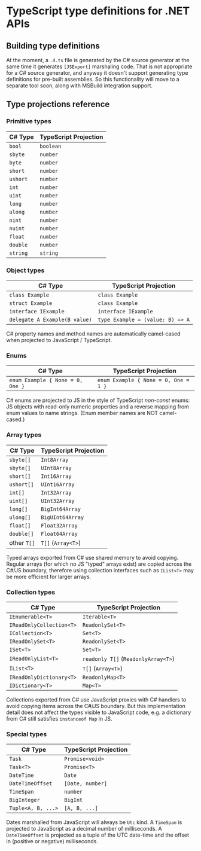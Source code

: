 # TypeScript type definitions for .NET APIs

## Building type definitions
At the moment, a `.d.ts` file is generated by the C# source generator at the same time it generates `[JSExport]` marshaling code. That is not appropriate for a C# source generator, and anyway it doesn't support generating type definitions for pre-built assemblies. So this functionality will move to a separate tool soon, along with MSBuild integration support.

## Type projections reference

### Primitive types
| C# Type  | TypeScript Projection |
|----------|-----------------------|
| `bool`   | `boolean`             |
| `sbyte`  | `number`              |
| `byte`   | `number`              |
| `short`  | `number`              |
| `ushort` | `number`              |
| `int`    | `number`              |
| `uint`   | `number`              |
| `long`   | `number`              |
| `ulong`  | `number`              |
| `nint`   | `number`              |
| `nuint`  | `number`              |
| `float`  | `number`              |
| `double` | `number`              |
| `string` | `string`              |

### Object types

| C# Type                       | TypeScript Projection            |
|-------------------------------|----------------------------------|
| `class Example`               | `class Example`                  |
| `struct Example`              | `class Example`                  |
| `interface IExample`          | `interface IExample`             |
| `delegate A Example(B value)` | `type Example = (value: B) => A` |

C# property names and method names are automatically camel-cased when projected to JavaScript / TypeScript.

### Enums
| C# Type                          | TypeScript Projection                |
|----------------------------------|--------------------------------------|
| `enum Example { None = 0, One }` | `enum Example { None = 0, One = 1 }` |

C# enums are projected to JS in the style of TypeScript _non-const_ enums: JS objects with read-only numeric properties and a reverse mapping from enum values to name strings. (Enum member names are NOT camel-cased.)

### Array types
| C# Type     | TypeScript Projection |
|-------------|-----------------------|
| `sbyte[]`   | `Int8Array`           |
| `sbyte[]`   | `UInt8Array`          |
| `short[]`   | `Int16Array`          |
| `ushort[]`  | `UInt16Array`         |
| `int[]`     | `Int32Array`          |
| `uint[]`    | `UInt32Array`         |
| `long[]`    | `BigInt64Array`       |
| `ulong[]`   | `BigUInt64Array`      |
| `float[]`   | `Float32Array`        |
| `double[]`  | `Float64Array`        |
| other `T[]` | `T[]` (`Array<T>`)    |

Typed arrays exported from C# use shared memory to avoid copying. Regular arrays (for which no JS "typed" arrays exist) are copied across the C#/JS boundary, therefore using collection interfaces such as `IList<T>` may be more efficient for larger arrays.

### Collection types

| C# Type                  | TypeScript Projection |
|--------------------------|-----------------------|
| `IEnumerable<T>`         | `Iterable<T>`         |
| `IReadOnlyCollection<T>` | `ReadonlySet<T>`      |
| `ICollection<T>`         | `Set<T>`              |
| `IReadOnlySet<T>`        | `ReadonlySet<T>`      |
| `ISet<T>`                | `Set<T>`              |
| `IReadOnlyList<T>`       | `readonly T[]` (`ReadonlyArray<T>`) |
| `IList<T>`               | `T[]` (`Array<T>`)    |
| `IReadOnlyDictionary<T>` | `ReadonlyMap<T>`      |
| `IDictionary<T>`         | `Map<T>`              |

Collections exported from C# use JavaScript proxies with C# handlers to avoid copying items across the C#/JS boundary. But this implementation detail does not affect the types visible to JavaScript code, e.g. a dictionary from C# still satisfies `instanceof Map` in JS.

### Special types

| C# Type            | TypeScript Projection |
|--------------------|-----------------------|
| `Task`             | `Promise<void>`       |
| `Task<T>`          | `Promise<T>`          |
| `DateTime`         | `Date`                |
| `DateTimeOffset`   | `[Date, number]`      |
| `TimeSpan`         | `number`              |
| `BigInteger`       | `BigInt`              |
| `Tuple<A, B, ...>` | `[A, B, ...]`         |

Dates marshalled from JavaScript will always be `Utc` kind. A `TimeSpan` is projected to JavaScript as a decimal number of milliseconds. A `DateTimeOffset` is projected as a tuple of the UTC date-time and the offset in (positive or negative) milliseconds.
